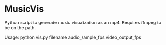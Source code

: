 # MusicVis

Python script to generate music visualization as an mp4. Requires ffmpeg to be on the path.

Usage: python vis.py filename audio_sample_fps video_output_fps